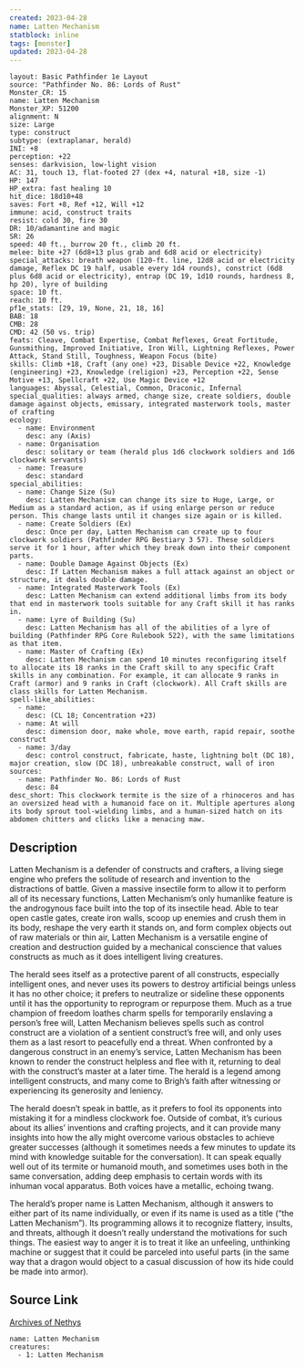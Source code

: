 ```yaml
---
created: 2023-04-28
name: Latten Mechanism
statblock: inline
tags: [monster]
updated: 2023-04-28
---
```

```statblock
layout: Basic Pathfinder 1e Layout
source: "Pathfinder No. 86: Lords of Rust"
Monster_CR: 15
name: Latten Mechanism
Monster_XP: 51200
alignment: N
size: Large
type: construct
subtype: (extraplanar, herald)
INI: +8
perception: +22
senses: darkvision, low-light vision
AC: 31, touch 13, flat-footed 27 (dex +4, natural +18, size -1)
HP: 147
HP_extra: fast healing 10
hit_dice: 18d10+48
saves: Fort +8, Ref +12, Will +12
immune: acid, construct traits
resist: cold 30, fire 30
DR: 10/adamantine and magic
SR: 26
speed: 40 ft., burrow 20 ft., climb 20 ft.
melee: bite +27 (6d8+13 plus grab and 6d8 acid or electricity)
special_attacks: breath weapon (120-ft. line, 12d8 acid or electricity damage, Reflex DC 19 half, usable every 1d4 rounds), constrict (6d8 plus 6d8 acid or electricity), entrap (DC 19, 1d10 rounds, hardness 8, hp 20), lyre of building
space: 10 ft.
reach: 10 ft.
pf1e_stats: [29, 19, None, 21, 18, 16]
BAB: 18
CMB: 28
CMD: 42 (50 vs. trip)
feats: Cleave, Combat Expertise, Combat Reflexes, Great Fortitude, Gunsmithing, Improved Initiative, Iron Will, Lightning Reflexes, Power Attack, Stand Still, Toughness, Weapon Focus (bite)
skills: Climb +18, Craft (any one) +23, Disable Device +22, Knowledge (engineering) +23, Knowledge (religion) +23, Perception +22, Sense Motive +13, Spellcraft +22, Use Magic Device +12
languages: Abyssal, Celestial, Common, Draconic, Infernal
special_qualities: always armed, change size, create soldiers, double damage against objects, emissary, integrated masterwork tools, master of crafting
ecology:
  - name: Environment
    desc: any (Axis)
  - name: Organisation
    desc: solitary or team (herald plus 1d6 clockwork soldiers and 1d6 clockwork servants)
  - name: Treasure
    desc: standard
special_abilities:
  - name: Change Size (Su)
    desc: Latten Mechanism can change its size to Huge, Large, or Medium as a standard action, as if using enlarge person or reduce person. This change lasts until it changes size again or is killed.
  - name: Create Soldiers (Ex)
    desc: Once per day, Latten Mechanism can create up to four clockwork soldiers (Pathfinder RPG Bestiary 3 57). These soldiers serve it for 1 hour, after which they break down into their component parts.
  - name: Double Damage Against Objects (Ex)
    desc: If Latten Mechanism makes a full attack against an object or structure, it deals double damage.
  - name: Integrated Masterwork Tools (Ex)
    desc: Latten Mechanism can extend additional limbs from its body that end in masterwork tools suitable for any Craft skill it has ranks in.
  - name: Lyre of Building (Su)
    desc: Latten Mechanism has all of the abilities of a lyre of building (Pathfinder RPG Core Rulebook 522), with the same limitations as that item.
  - name: Master of Crafting (Ex)
    desc: Latten Mechanism can spend 10 minutes reconfiguring itself to allocate its 18 ranks in the Craft skill to any specific Craft skills in any combination. For example, it can allocate 9 ranks in Craft (armor) and 9 ranks in Craft (clockwork). All Craft skills are class skills for Latten Mechanism.
spell-like_abilities:
  - name:
    desc: (CL 18; Concentration +23)
  - name: At will
    desc: dimension door, make whole, move earth, rapid repair, soothe construct
  - name: 3/day
    desc: control construct, fabricate, haste, lightning bolt (DC 18), major creation, slow (DC 18), unbreakable construct, wall of iron
sources:
  - name: Pathfinder No. 86: Lords of Rust
    desc: 84
desc_short: This clockwork termite is the size of a rhinoceros and has an oversized head with a humanoid face on it. Multiple apertures along its body sprout tool-wielding limbs, and a human-sized hatch on its abdomen chitters and clicks like a menacing maw.
```
## Description
Latten Mechanism is a defender of constructs and crafters, a living siege engine who prefers the solitude of research and invention to the distractions of battle. Given a massive insectile form to allow it to perform all of its necessary functions, Latten Mechanism’s only humanlike feature is the androgynous face built into the top of its insectile head. Able to tear open castle gates, create iron walls, scoop up enemies and crush them in its body, reshape the very earth it stands on, and form complex objects out of raw materials or thin air, Latten Mechanism is a versatile engine of creation and destruction guided by a mechanical conscience that values constructs as much as it does intelligent living creatures.

The herald sees itself as a protective parent of all constructs, especially intelligent ones, and never uses its powers to destroy artificial beings unless it has no other choice; it prefers to neutralize or sideline these opponents until it has the opportunity to reprogram or repurpose them. Much as a true champion of freedom loathes charm spells for temporarily enslaving a person’s free will, Latten Mechanism believes spells such as control construct are a violation of a sentient construct’s free will, and only uses them as a last resort to peacefully end a threat. When confronted by a dangerous construct in an enemy’s service, Latten Mechanism has been known to render the construct helpless and flee with it, returning to deal with the construct’s master at a later time. The herald is a legend among intelligent constructs, and many come to Brigh’s faith after witnessing or experiencing its generosity and leniency.

The herald doesn’t speak in battle, as it prefers to fool its opponents into mistaking it for a mindless clockwork foe. Outside of combat, it’s curious about its allies’ inventions and crafting projects, and it can provide many insights into how the ally might overcome various obstacles to achieve greater successes (although it sometimes needs a few minutes to update its mind with knowledge suitable for the conversation). It can speak equally well out of its termite or humanoid mouth, and sometimes uses both in the same conversation, adding deep emphasis to certain words with its inhuman vocal apparatus. Both voices have a metallic, echoing twang.

The herald’s proper name is Latten Mechanism, although it answers to either part of its name individually, or even if its name is used as a title (“the Latten Mechanism”). Its programming allows it to recognize flattery, insults, and threats, although it doesn’t really understand the motivations for such things. The easiest way to anger it is to treat it like an unfeeling, unthinking machine or suggest that it could be parceled into useful parts (in the same way that a dragon would object to a casual discussion of how its hide could be made into armor).
## Source Link
[Archives of Nethys](https://aonprd.com/MonsterDisplay.aspx?ItemName=Latten%20Mechanism)
```encounter-table
name: Latten Mechanism
creatures:
  - 1: Latten Mechanism
```
